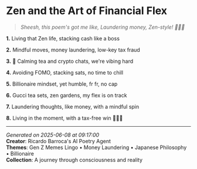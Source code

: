 # Zen and the Art of Financial Flex

> *Sheesh, this poem's got me like, Laundering money, Zen-style! 💸🧘‍♀️*

**1.** Living that Zen life, stacking cash like a boss


**2.** Mindful moves, money laundering, low-key tax fraud


**3.** 🎎 Calming tea and crypto chats, we're vibing hard


**4.** Avoiding FOMO, stacking sats, no time to chill


**5.** Billionaire mindset, yet humble, fr fr, no cap


**6.** Gucci tea sets, zen gardens, my flex is on track


**7.** Laundering thoughts, like money, with a mindful spin


**8.** Living in the moment, with a tax-free win 🧘🏼‍♀️



---

*Generated on 2025-06-08 at 09:17:00*  
**Creator**: Ricardo Barroca's AI Poetry Agent  
**Themes**: Gen Z Memes Lingo • Money Laundering • Japanese Philosophy • Billionaire  
**Collection**: A journey through consciousness and reality
